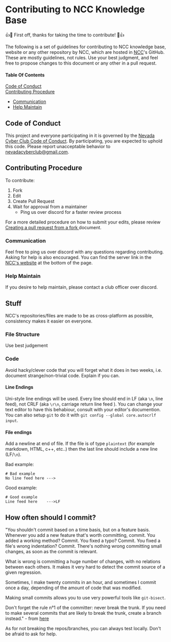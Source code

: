 # Contributing to NCC Knowledge Base

👍🎉 First off, thanks for taking the time to contribute! 🎉👍

The following is a set of guidelines for contributing to NCC knowledge base, website or any other repository by NCC, which are hosted in [NCC](https://github.com/NevadaCyberClub)'s GitHub. These are mostly guidelines, not rules. Use your best judgment, and feel free to propose changes to this document or any other in a pull request.


#### Table Of Contents
[Code of Conduct](#code-of-conduct)   
[Contributing Procedure](#contributing-procedure)   
   - [Communication](#communication)
   - [Help Maintain](#help-maintain)

## Code of Conduct

This project and everyone participating in it is governed by the [Nevada Cyber Club Code of Conduct](CODE_OF_CONDUCT.md). By participating, you are expected to uphold this code. Please report unacceptable behavior to [nevadacyberclub@gmail.com](mailto:nevadacyberclub@gmail.com).


## Contributing Procedure

To contribute:
   1. Fork
   2. Edit
   3. Create Pull Request
   4. Wait for approval from a maintainer
      - Ping us over discord for a faster review process   

For a more detailed procedure on how to submit your edits, please review [Creating a pull request from a fork
](https://docs.github.com/en/pull-requests/collaborating-with-pull-requests/proposing-changes-to-your-work-with-pull-requests/creating-a-pull-request-from-a-fork) document.

### Communication
Feel free to ping us over discord with any questions regarding contributing.  Asking for help is also encouraged. You can find the server link in the [NCC's website](https://www.nevadacyberclub.com/) at the bottom of the page.

### Help Maintain
If you desire to help maintain, please contact a club officer over discord. 


## Stuff 
NCC's repositories/files are made to be as cross-platform as possible, consistency makes it easier on everyone. 

### File Structure
Use best judgement

### Code
Avoid hacky/clever code that you will forget what it does in two weeks, i.e. document strange/non-trivial code. Explain if you can.

#### Line Endings
Uni-style line endings will be used. Every line should end in LF (aka `\n`, line feed), not CRLF (aka `\r\n`, carriage return line feed ). You can change your text editor to have this behabiour, consult with your editor's documention. You can also setup `git` to do it with `git config --global core.autocrlf input`.

#### File endings
Add a newline at end of file. If the file is of type `plaintext` (for example markdown, HTML, c++, etc..) then the last line should include a new line (LF/`\n`). 

Bad example:
```
# Bad example
No line feed here --->
```
Good example:
```
# Good example
Line feed here    --->LF

```
## How often should I commit?
"You shouldn't commit based on a time basis, but on a feature basis. Whenever you add a new feature that's worth committing, commit. You added a working method? Commit. You fixed a typo? Commit. You fixed a file's wrong indentation? Commit. There's nothing wrong committing small changes, as soon as the commit is relevant.

What is wrong is committing a huge number of changes, with no relations between each others. It makes it very hard to detect the commit source of a given regression.

Sometimes, I make twenty commits in an hour, and sometimes I commit once a day, depending of the amount of code that was modified.

Making small commits allows you to use very powerful tools like `git-bisect`.

Don't forget the rule n°1 of the committer: never break the trunk. If you need to make several commits that are likely to break the trunk, create a branch instead." - from [here](https://softwareengineering.stackexchange.com/a/74893)

As for not breaking the repos/branches, you can always test locally. Don't be afraid to ask for help. 

